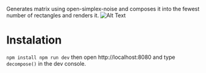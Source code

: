 Generates matrix using open-simplex-noise and composes it
into the fewest number of rectangles and renders it.
![Alt Text](https://github.com/unkindypie/matrix-decomposition/blob/master/images/demo.gif)

# Instalation

`npm install npm run dev`
then open http://localhost:8080
and type `decompose()` in the dev console.
